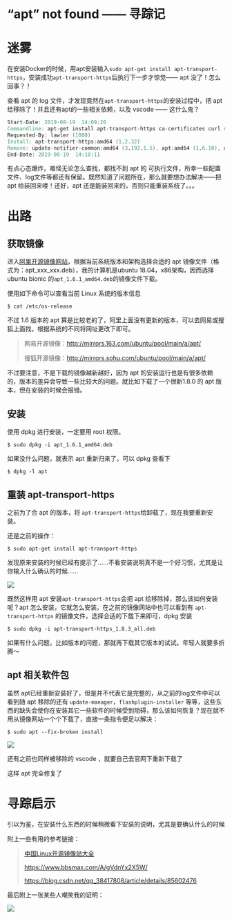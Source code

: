 

# “apt” not found —— 寻踪记

# 迷雾

在安装Docker的时候，用apt安装输入`sudo apt-get install apt-transport-https`，安装成功`apt-transport-https`后执行下一步才惊觉—— apt 没了！怎么回事？！

查看 apt 的 log 文件，才发现竟然在`apt-transport-https`的安装过程中，把 apt 给移除了！并且还有apt的一些相关依赖，以及 vscode —— 这什么鬼？

```verilog
Start-Date: 2019-08-19  14:09:20
Commandline: apt-get install apt-transport-https ca-certificates curl software-properties-common
Requested-By: lawler (1000)
Install: apt-transport-https:amd64 (1.2.32)
Remove: update-notifier-common:amd64 (3.192.1.5), apt:amd64 (1.6.10), update-manager:amd64 (1:18.04.11.9), ubuntu-desktop:amd64 (1.417), flashplugin-installer:amd64 (32.0.0.223ubuntu0.16.04.1), ttf-mscorefonts-installer:amd64 (3.6ubuntu2), ubuntu-minimal:amd64 (1.417), apt-utils:amd64 (1.6.10), code:amd64 (1.37.0-1565227985), ubuntu-release-upgrader-gtk:amd64 (1:18.04.30), update-notifier:amd64 (3.192.1.5)
End-Date: 2019-08-19  14:10:11
```

有点心态爆炸，难怪无论怎么查找，都找不到 apt 的 可执行文件，所幸一些配置文件、log文件等都还有保留。既然知道了问题所在，那么就要想办法解决——把 apt 给装回来喽！还好，apt 还是能装回来的，否则只能重装系统了。。。

# 出路

## 获取镜像

进入[阿里开源镜像网站](https://opsx.alibaba.com/mirror/search?q=apt&lang=zh-CN)，根据当前系统版本和架构选择合适的 apt 镜像文件（格式为：apt_xxx_xxx.deb），我的计算机是ubuntu 18.04，x86架构，因而选择 ubuntu bionic 的`apt_1.6.1_amd64.deb`的镜像文件下载。

使用如下命令可以查看当前 Linux 系统的版本信息

```shell
$ cat /etc/os-release
```

不过 1.6 版本的 apt 算是比较老的了，阿里上面没有更新的版本，可以去网易或搜狐上面找，根据系统的不同将网址更改下即可。

> 网易开源镜像：http://mirrors.163.com/ubuntu/pool/main/a/apt/
>
> 搜狐开源镜像：http://mirrors.sohu.com/ubuntu/pool/main/a/apt/

不过要注意，不是下载的镜像越新越好，因为 apt 的安装运行也是有很多依赖的，版本的差异会导致一些比较大的问题。就比如下载了一个很新1.8.0 的 apt 版本，但在安装的时候会报错。

## 安装

使用 dpkg 进行安装，一定要用 root 权限。

```shell
$ sudo dpkg -i apt_1.6.1_amd64.deb
```

如果没什么问题，就表示 apt 重新归来了。可以 dpkg 查看下

```shell
$ dpkg -l apt
```



## 重装 apt-transport-https

之前为了合 apt 的版本，将 `apt-transport-https`给卸载了，现在我要重新安装。

还是之前的操作：

```shell
$ sudo apt-get install apt-transport-https
```

发现原来安装的时候已经有提示了……不看安装说明真不是一个好习惯，尤其是让你输入什么确认的时候……



![](https://raw.githubusercontent.com/Shadowmaple/mydocuments/master/images/Screenshot/001.png)



既然这样用 apt 安装`apt-transport-https`会把 apt 给移除掉，那么该如何安装 呢？apt 怎么安装，它就怎么安装。在之前的镜像网站中也可以看到有 `apt-transport-https` 的镜像文件，选择合适的下载下来即可，dpkg 安装

```shell
$ sudo dpkg -i apt-transport-https_1.8.3_all.deb
```

如果有什么问题，比如版本的问题，那就再下载其它版本的试试。年轻人就要多折腾～



## apt 相关软件包

虽然 apt已经重新安装好了，但是并不代表它是完整的，从之前的log文件中可以看到随 apt 移除的还有 `update-manager`，`flashplugin-installer` 等等，这些东西的缺失会使你在安装其它一些软件的时候受到阻碍，那么该如何恢复？现在就不用从镜像网站一个个下载了，直接一条指令便足以解决：

```shell
$ sudo apt --fix-broken install
```



![](https://raw.githubusercontent.com/Shadowmaple/mydocuments/master/images/Screenshot/003.png)



还有之前也同样被移除的 vscode ，就要自己去官网下重新下载了

这样 apt 完全修复了



# 寻踪启示

引以为鉴，在安装什么东西的时候稍微看下安装的说明，尤其是要确认什么的时候

附上一些有用的参考链接：

> [中国Linux开源镜像站大全](https://bbs.aliyun.com/simple/t345645.html)
>
> https://www.bbsmax.com/A/gVdnYx2X5W/
>
> https://blog.csdn.net/qq_38417808/article/details/85602476



最后附上一张某些人嘲笑我的证明：

![](https://raw.githubusercontent.com/Shadowmaple/myDocuments/master/images/Screenshot/from_phone/001.jpg)
